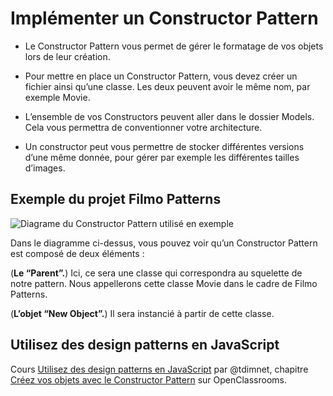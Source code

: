 # Implémenter un Constructor Pattern

- Le Constructor Pattern vous permet de gérer le formatage de vos objets lors de leur création.

- Pour mettre en place un Constructor Pattern, vous devez créer un fichier ainsi qu’une classe. Les deux peuvent avoir le même nom, par exemple Movie.

- L’ensemble de vos Constructors peuvent aller dans le dossier Models. Cela vous permettra de conventionner votre architecture.

- Un constructor peut vous permettre de stocker différentes versions d’une même donnée, pour gérer par exemple les différentes tailles d’images.



## Exemple du projet Filmo Patterns

![Diagrame du Constructor Pattern utilisé en exemple](https://user.oc-static.com/upload/2021/10/14/16342065676923_p2c1-1.png)

Dans le diagramme ci-dessus, vous pouvez voir qu’un Constructor Pattern est composé de deux éléments :

(**Le “Parent”.**) Ici, ce sera une classe qui correspondra au squelette de notre pattern. Nous appellerons cette classe Movie dans le cadre de Filmo Patterns.

(**L’objet “New Object”.**) Il sera instancié à partir de cette classe.


## Utilisez des design patterns en JavaScript

Cours [Utilisez des design patterns en JavaScript](https://openclassrooms.com/fr/courses/7133336-utilisez-des-design-patterns-en-javascript) par @tdimnet, chapitre [Créez vos objets avec le Constructor Pattern](https://openclassrooms.com/fr/courses/7133336-utilisez-des-design-patterns-en-javascript/7478436-creez-vos-objets-avec-le-constructor-pattern) sur OpenClassrooms.
